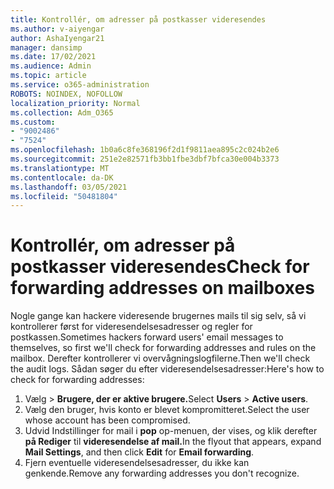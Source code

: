 ```yaml
---
title: Kontrollér, om adresser på postkasser videresendes
ms.author: v-aiyengar
author: AshaIyengar21
manager: dansimp
ms.date: 17/02/2021
ms.audience: Admin
ms.topic: article
ms.service: o365-administration
ROBOTS: NOINDEX, NOFOLLOW
localization_priority: Normal
ms.collection: Adm_O365
ms.custom:
- "9002486"
- "7524"
ms.openlocfilehash: 1b0a6c8fe368196f2d1f9811aea895c2c024b2e6
ms.sourcegitcommit: 251e2e82571fb3bb1fbe3dbf7bfca30e004b3373
ms.translationtype: MT
ms.contentlocale: da-DK
ms.lasthandoff: 03/05/2021
ms.locfileid: "50481804"
---
```

# <a name="check-for-forwarding-addresses-on-mailboxes"></a><span data-ttu-id="e7eb4-102">Kontrollér, om adresser på postkasser videresendes</span><span class="sxs-lookup"><span data-stu-id="e7eb4-102">Check for forwarding addresses on mailboxes</span></span>

<span data-ttu-id="e7eb4-103">Nogle gange kan hackere videresende brugernes mails til sig selv, så vi kontrollerer først for videresendelsesadresser og regler for postkassen.</span><span class="sxs-lookup"><span data-stu-id="e7eb4-103">Sometimes hackers forward users' email messages to themselves, so first we'll check for forwarding addresses and rules on the mailbox.</span></span> <span data-ttu-id="e7eb4-104">Derefter kontrollerer vi overvågningslogfilerne.</span><span class="sxs-lookup"><span data-stu-id="e7eb4-104">Then we'll check the audit logs.</span></span> <span data-ttu-id="e7eb4-105">Sådan søger du efter videresendelsesadresser:</span><span class="sxs-lookup"><span data-stu-id="e7eb4-105">Here's how to check for forwarding addresses:</span></span>

1. <span data-ttu-id="e7eb4-106">Vælg   >  **Brugere, der er aktive brugere.**</span><span class="sxs-lookup"><span data-stu-id="e7eb4-106">Select **Users** > **Active users**.</span></span>
1. <span data-ttu-id="e7eb4-107">Vælg den bruger, hvis konto er blevet kompromitteret.</span><span class="sxs-lookup"><span data-stu-id="e7eb4-107">Select the user whose account has been compromised.</span></span>
1. <span data-ttu-id="e7eb4-108">Udvid Indstillinger for mail i **pop** op-menuen, der vises, og klik derefter **på Rediger** til **videresendelse af mail.**</span><span class="sxs-lookup"><span data-stu-id="e7eb4-108">In the flyout that appears, expand **Mail Settings**, and then click **Edit** for **Email forwarding**.</span></span>
1. <span data-ttu-id="e7eb4-109">Fjern eventuelle videresendelsesadresser, du ikke kan genkende.</span><span class="sxs-lookup"><span data-stu-id="e7eb4-109">Remove any forwarding addresses you don't recognize.</span></span>